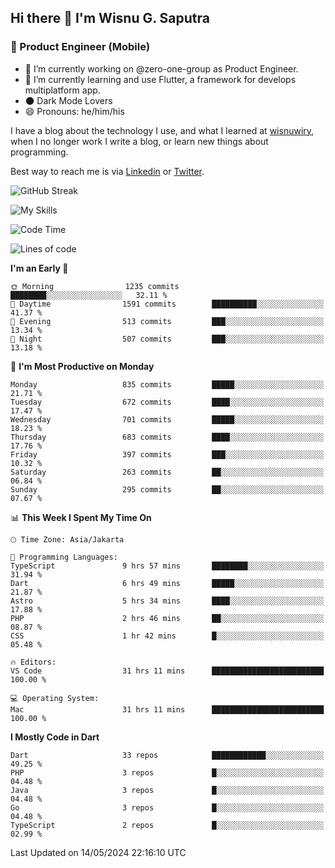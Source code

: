 ## Hi there 👋 I'm Wisnu G. Saputra

### :mobile_phone_off: Product Engineer (Mobile)

- 🔭 I’m currently working on @zero-one-group as Product Engineer.
- 🌱 I’m currently learning and use Flutter, a framework for develops multiplatform app.
- 🌑 Dark Mode Lovers
- 😄 Pronouns: he/him/his

I have a blog about the technology I use, and what I learned at [wisnuwiry](https://wisnuwiry.space/), when I no longer work I write a blog, or learn new things about programming.

Best way to reach me is via [Linkedin](https://www.linkedin.com/in/wisnu-saputra/) or [Twitter](https://twitter.com/wisnuwiry).

![GitHub Streak](https://streak-stats.demolab.com?user=wisnuwiry&theme=dark&hide_border=true)

![My Skills](https://skillicons.dev/icons?i=dart,flutter,kotlin,swift,go,js,css,neovim,git,linux&perline=5)

<!--START_SECTION:waka-->
![Code Time](http://img.shields.io/badge/Code%20Time-1%2C258%20hrs%2056%20mins-blue)

![Lines of code](https://img.shields.io/badge/From%20Hello%20World%20I%27ve%20Written-4.4%20million%20lines%20of%20code-blue)

**I'm an Early 🐤** 

```text
🌞 Morning                1235 commits        ████████░░░░░░░░░░░░░░░░░   32.11 % 
🌆 Daytime                1591 commits        ██████████░░░░░░░░░░░░░░░   41.37 % 
🌃 Evening                513 commits         ███░░░░░░░░░░░░░░░░░░░░░░   13.34 % 
🌙 Night                  507 commits         ███░░░░░░░░░░░░░░░░░░░░░░   13.18 % 
```
📅 **I'm Most Productive on Monday** 

```text
Monday                   835 commits         █████░░░░░░░░░░░░░░░░░░░░   21.71 % 
Tuesday                  672 commits         ████░░░░░░░░░░░░░░░░░░░░░   17.47 % 
Wednesday                701 commits         █████░░░░░░░░░░░░░░░░░░░░   18.23 % 
Thursday                 683 commits         ████░░░░░░░░░░░░░░░░░░░░░   17.76 % 
Friday                   397 commits         ███░░░░░░░░░░░░░░░░░░░░░░   10.32 % 
Saturday                 263 commits         ██░░░░░░░░░░░░░░░░░░░░░░░   06.84 % 
Sunday                   295 commits         ██░░░░░░░░░░░░░░░░░░░░░░░   07.67 % 
```


📊 **This Week I Spent My Time On** 

```text
🕑︎ Time Zone: Asia/Jakarta

💬 Programming Languages: 
TypeScript               9 hrs 57 mins       ████████░░░░░░░░░░░░░░░░░   31.94 % 
Dart                     6 hrs 49 mins       █████░░░░░░░░░░░░░░░░░░░░   21.87 % 
Astro                    5 hrs 34 mins       ████░░░░░░░░░░░░░░░░░░░░░   17.88 % 
PHP                      2 hrs 46 mins       ██░░░░░░░░░░░░░░░░░░░░░░░   08.87 % 
CSS                      1 hr 42 mins        █░░░░░░░░░░░░░░░░░░░░░░░░   05.48 % 

🔥 Editors: 
VS Code                  31 hrs 11 mins      █████████████████████████   100.00 % 

💻 Operating System: 
Mac                      31 hrs 11 mins      █████████████████████████   100.00 % 
```

**I Mostly Code in Dart** 

```text
Dart                     33 repos            ████████████░░░░░░░░░░░░░   49.25 % 
PHP                      3 repos             █░░░░░░░░░░░░░░░░░░░░░░░░   04.48 % 
Java                     3 repos             █░░░░░░░░░░░░░░░░░░░░░░░░   04.48 % 
Go                       3 repos             █░░░░░░░░░░░░░░░░░░░░░░░░   04.48 % 
TypeScript               2 repos             █░░░░░░░░░░░░░░░░░░░░░░░░   02.99 % 
```




 Last Updated on 14/05/2024 22:16:10 UTC
<!--END_SECTION:waka-->

